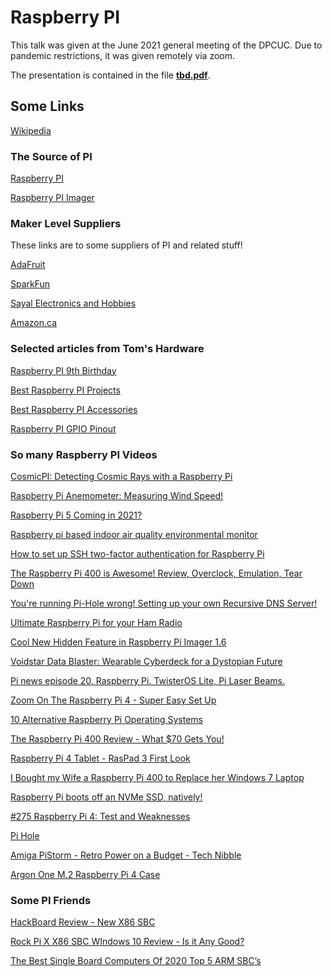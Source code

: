 # Raspberry PI

This talk was given at the June 2021 general meeting of the DPCUC. Due to
pandemic restrictions, it was given remotely via zoom.

The presentation is contained in the file [**tbd.pdf**](./tbd.pdf).

## Some Links

[Wikipedia](https://en.wikipedia.org/wiki/Raspberry_Pi)

### The Source of PI

[Raspberry PI](https://www.raspberrypi.org/)

[Raspberry PI Imager](https://www.raspberrypi.org/software/)

### Maker Level Suppliers

These links are to some suppliers of PI and related stuff!

[AdaFruit](https://www.adafruit.com/)

[SparkFun](https://www.sparkfun.com/)

[Sayal Electronics and Hobbies](https://secure.sayal.com/STORE2/shop.php)

[Amazon.ca](https://www.amazon.ca/s?k=raspberry+pi)

### Selected articles from Tom's Hardware

[Raspberry PI 9th Birthday](https://www.tomshardware.com/uk/news/raspberry-pi-9th-birthday)

[Best Raspberry PI Projects](https://www.tomshardware.com/features/best-raspberry-pi-projects/1)

[Best Raspberry PI Accessories](https://www.tomshardware.com/best-picks/best-raspberry-pi-accessories)

[Raspberry PI GPIO Pinout](https://www.tomshardware.com/reviews/raspberry-pi-gpio-pinout,6122.html)

### So many Raspberry PI Videos

[CosmicPI: Detecting Cosmic Rays with a Raspberry Pi](https://youtu.be/PCB8nv4fatc)

[Raspberry Pi Anemometer: Measuring Wind Speed!](https://youtu.be/1LPEPZ02-t8)

[Raspberry Pi 5 Coming in 2021?](https://youtu.be/GwgJ9g9uvno)

[Raspberry pi based indoor air quality environmental monitor](https://youtu.be/nV4-rTF3aOk)

[How to set up SSH two-factor authentication for Raspberry Pi](https://youtu.be/krRskVc3s4c)

[The Raspberry Pi 400 is Awesome! Review, Overclock, Emulation, Tear Down](https://youtu.be/h86D_6yh1nk)

[You're running Pi-Hole wrong! Setting up your own Recursive DNS Server!](https://youtu.be/FnFtWsZ8IP0)

[Ultimate Raspberry Pi for your Ham Radio](https://youtu.be/oyV4n5IVFRs)

[Cool New Hidden Feature in Raspberry Pi Imager 1.6](https://youtu.be/1AHWm8V6Rro)

[Voidstar Data Blaster: Wearable Cyberdeck for a Dystopian Future](https://youtu.be/guGffGw3uDg)

[Pi news episode 20. Raspberry Pi. TwisterOS Lite, Pi Laser Beams.](https://youtu.be/eDUes93bSqo)

[Zoom On The Raspberry Pi 4 - Super Easy Set Up](https://youtu.be/rv4vfRLbYmU)

[10 Alternative Raspberry Pi Operating Systems](https://youtu.be/1jrVyFEvYT0)

[The Raspberry Pi 400 Review - What $70 Gets You!](https://youtu.be/-JuNcc2nrX8)

[Raspberry Pi 4 Tablet - RasPad 3 First Look](https://youtu.be/XPYfpia8OgE)

[I Bought my Wife a Raspberry Pi 400 to Replace her Windows 7 Laptop](https://youtu.be/WiKY1ux7KT8)

[Raspberry Pi boots off an NVMe SSD, natively!](https://youtu.be/4Womn10v71s)

[#275​ Raspberry Pi 4: Test and Weaknesses](https://youtu.be/0diTHAmVbhc)

[Pi Hole](https://pi-hole.net/)

[Amiga PiStorm - Retro Power on a Budget - Tech Nibble](https://youtu.be/nlVTt_VeHJs)

[Argon One M.2 Raspberry Pi 4 Case](https://youtu.be/Tgrka088ZFk)

### Some PI Friends

[HackBoard Review - New X86 SBC](https://youtu.be/d9SLdJx108U)

[Rock Pi X X86 SBC WIndows 10 Review - Is it Any Good?](https://youtu.be/kI1FeDvcSFU)

[The Best Single Board Computers Of 2020 Top 5 ARM SBC’s](https://youtu.be/QtkyzkxiKh8)
